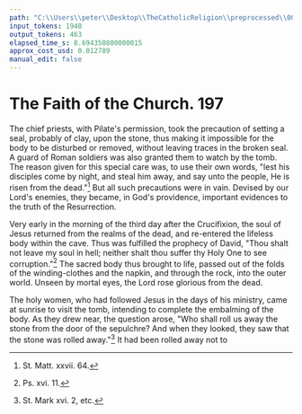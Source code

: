 ```yaml
---
path: "C:\\Users\\peter\\Desktop\\TheCatholicReligion\\preprocessed\\00216.jpg"
input_tokens: 1948
output_tokens: 463
elapsed_time_s: 8.694350800000015
approx_cost_usd: 0.012789
manual_edit: false
---
```

# The Faith of the Church. 197

The chief priests, with Pilate's permission, took
the precaution of setting a seal, probably of clay,
upon the stone, thus making it impossible for the
body to be disturbed or removed, without leaving
traces in the broken seal. A guard of Roman
soldiers was also granted them to watch by the
tomb. The reason given for this special care
was, to use their own words, "lest his disciples
come by night, and steal him away, and say
unto the people, He is risen from the dead."[^1]
But all such precautions were in vain. Devised
by our Lord's enemies, they became, in God's
providence, important evidences to the truth of
the Resurrection.

Very early in the morning of the third day
after the Crucifixion, the soul of Jesus returned
from the realms of the dead, and re-entered
the lifeless body within the cave. Thus was
fulfilled the prophecy of David, "Thou shalt not
leave my soul in hell; neither shalt thou suffer
thy Holy One to see corruption."[^2] The sacred
body thus brought to life, passed out of the folds
of the winding-clothes and the napkin, and
through the rock, into the outer world. Unseen
by mortal eyes, the Lord rose glorious from the
dead.

The holy women, who had followed Jesus in
the days of his ministry, came at sunrise to visit
the tomb, intending to complete the embalming
of the body. As they drew near, the question
arose, "Who shall roll us away the stone from
the door of the sepulchre? And when they
looked, they saw that the stone was rolled
away."[^3] It had been rolled away not to

[^1]: St. Matt. xxvii. 64.
[^2]: Ps. xvi. 11.
[^3]: St. Mark xvi. 2, etc.